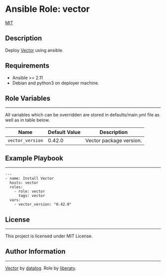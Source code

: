 # Ansible Role: vector
[MIT](https://opensource.org/licenses/MIT)

## Description

Deploy [Vector](https://vector.dev) using ansible.

## Requirements

- Ansible >= 2.11
- Debian and python3 on deployer machine.
## Role Variables
--------------

All variables which can be overridden are stored in defaults/main.yml file as well as in table below.

| Name           | Default Value | Description                        |
| -------------- | ------------- | -----------------------------------|
| `vector_version` | 0.42.0 | Vector package version. |
## Example Playbook
----------------

```
---
- name: Install Vector
  hosts: vector
  roles:
    - role: vector
      tags: vector
  vars:
    - vector_version: "0.42.0"

```

## License
-------

This project is licensed under MIT License.

## Author Information
------------------

[Vector](https://vector.dev/docs/) by [datalog](https://www.datadoghq.com/about/leadership/).
Role by [liberaty](https://github.com/liberaty).